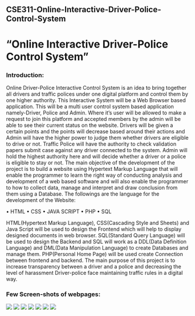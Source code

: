 ## CSE311-Online-Interactive-Driver-Police-Control-System
# “Online Interactive Driver-Police Control System”
### Introduction:
Online Driver-Police Interactive Control System is an idea to bring together all drivers and traffic polices under one digital platform and control them by one higher authority. This Interactive System will be a Web Browser based application. This will be a multi user control system based application namely-Driver, Police and Admin. Where it’s user will be allowed to make a request to join this platform and accepted members by the admin will be able to see their current status on the website. Drivers will be given a certain points and the points will decrease based around their actions and Admin will have the higher power to judge them whether drivers are eligible to drive or not. Traffic Police will have the authority to check validation papers submit case against any driver connected to the system. Admin will hold the highest authority here and will decide whether a driver or a police is eligible to stay or not.
The main objective of the development of the project is to build a website using Hypertext Markup Language that will enable the programmer to learn the right way of conducting analysis and development of a web based software and will also enable the programmer to how to collect data, manage and interpret and draw conclusion from them using a Database. The followings are the language for the development of the Website:


•	HTML
•	CSS
•	JAVA SCRIPT
•	PHP
•	SQL


HTML(Hypertext Markup Language), CSS(Cascading  Style and Sheets) and Java Script will be used to design the Frontend which will help to display designed documents in web browser. SQL(Standard Query Language) will be used to design the Backend and  SQL will work as a DDL(Data Definition Language) and DML(Data Manipulation Language) to create  Databases and manage them. PHP(Personal Home Page) will be used create Connection between frontend and backend. 
The main purpose of this project is to increase transparency between a driver and a police and decreasing the level of harassment Driver-police face maintaining traffic rules in a digital way.

### Few Screen-shots of webpages:
<img src="screenshots/homepage.png">
<img src="screenshots/contact_page.png">
<img src="screenshots/driver_login_page.png">
<img src="screenshots/registration_page.png">
<img src="screenshots/forget_password_page.png">
<img src="screenshots/request_accept_page.png">
<img src="screenshots/info_page.png">
